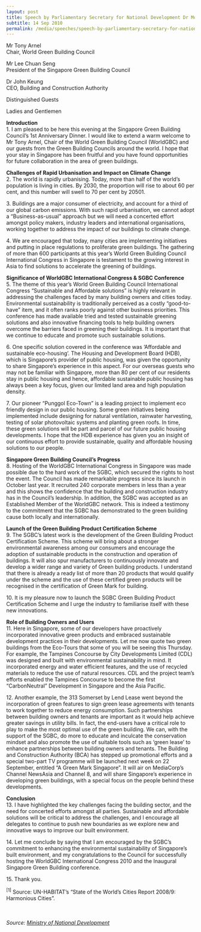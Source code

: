 ```yaml
---
layout: post
title: Speech by Parliamentary Secretary for National Development Dr Mohamad Maliki Bin Osman at the First Anniversary Dinner of the Singapore Green Building Council
subtitle: 14 Sep 2010
permalink: /media/speeches/speech-by-parliamentary-secretary-for-national-development-dr-mohamad-maliki-bin-osman-at-the-first-anniversary-dinner-of-the-singapore-green-building-council-14-september-2010/
---
```



Mr Tony Arnel  
Chair, World Green Building Council

Mr Lee Chuan Seng  
President of the Singapore Green Building Council

Dr John Keung  
CEO, Building and Construction Authority

Distinguished Guests

Ladies and Gentlemen

**Introduction**  
1\. I am pleased to be here this evening at the Singapore Green Building Council’s 1st Anniversary Dinner. I would like to extend a warm welcome to Mr Tony Arnel, Chair of the World Green Building Council (WorldGBC) and our guests from the Green Building Councils around the world. I hope that your stay in Singapore has been fruitful and you have found opportunities for future collaboration in the area of green buildings.

**Challenges of Rapid Urbanisation and Impact on Climate Change**  
2\. The world is rapidly urbanising. Today, more than half of the world’s population is living in cities. By 2030, the proportion will rise to about 60 per cent, and this number will swell to 70 per cent by 20501.

3\. Buildings are a major consumer of electricity, and account for a third of our global carbon emissions. With such rapid urbanisation, we cannot adopt a “Business-as-usual” approach but we will need a concerted effort amongst policy makers, industry leaders and international organisations, working together to address the impact of our buildings to climate change.

4\. We are encouraged that today, many cities are implementing initiatives and putting in place regulations to proliferate green buildings. The gathering of more than 600 participants at this year’s World Green Building Council International Congress in Singapore is testament to the growing interest in Asia to find solutions to accelerate the greening of buildings.

**Significance of WorldGBC International Congress & SGBC Conference**  
5\. The theme of this year’s World Green Building Council International Congress “Sustainable and Affordable solutions” is highly relevant in addressing the challenges faced by many building owners and cities today. Environmental sustainability is traditionally perceived as a costly “good-to-have” item, and it often ranks poorly against other business priorities. This conference has made available tried and tested sustainable greening solutions and also innovative financing tools to help building owners overcome the barriers faced in greening their buildings. It is important that we continue to educate and promote such sustainable solutions.

6\. One specific solution covered in the conference was ‘Affordable and sustainable eco-housing’. The Housing and Development Board (HDB), which is Singapore’s provider of public housing, was given the opportunity to share Singapore’s experience in this aspect. For our overseas guests who may not be familiar with Singapore, more than 80 per cent of our residents stay in public housing and hence, affordable sustainable public housing has always been a key focus, given our limited land area and high population density.

7\. Our pioneer “Punggol Eco-Town” is a leading project to implement eco friendly design in our public housing. Some green initiatives being implemented include designing for natural ventilation, rainwater harvesting, testing of solar photovoltaic systems and planting green roofs. In time, these green solutions will be part and parcel of our future public housing developments. I hope that the HDB experience has given you an insight of our continuous effort to provide sustainable, quality and affordable housing solutions to our people.

**Singapore Green Building Council’s Progress**  
8\. Hosting of the WorldGBC International Congress in Singapore was made possible due to the hard work of the SGBC, which secured the rights to host the event. The Council has made remarkable progress since its launch in October last year. It recruited 240 corporate members in less than a year and this shows the confidence that the building and construction industry has in the Council’s leadership. In addition, the SGBC was accepted as an Established Member of the WorldGBC network. This is indeed a testimony to the commitment that the SGBC has demonstrated to the green building cause both locally and internationally.

**Launch of the Green Building Product Certification Scheme**  
9\. The SGBC’s latest work is the development of the Green Building Product Certification Scheme. This scheme will bring about a stronger environmental awareness among our consumers and encourage the adoption of sustainable products in the construction and operation of buildings. It will also spur manufacturers to continuously innovate and develop a wider range and variety of Green building products. I understand that there is already a ready list of more than 20 products that would qualify under the scheme and the use of these certified green products will be recognised in the certification of Green Mark for building.

10\. It is my pleasure now to launch the SGBC Green Building Product Certification Scheme and I urge the industry to familiarise itself with these new innovations.

**Role of Building Owners and Users**  
11\. Here in Singapore, some of our developers have proactively incorporated innovative green products and embraced sustainable development practices in their developments. Let me now quote two green buildings from the Eco-Tours that some of you will be seeing this Thursday. For example, the Tampines Concourse by City Developments Limited (CDL) was designed and built with environmental sustainability in mind. It incorporated energy and water efficient features, and the use of recycled materials to reduce the use of natural resources. CDL and the project team’s efforts enabled the Tampines Concourse to become the first “CarbonNeutral” Development in Singapore and the Asia Pacific.

12\. Another example, the 313 Somerset by Lend Lease went beyond the incorporation of green features to sign green lease agreements with tenants to work together to reduce energy consumption. Such partnerships between building owners and tenants are important as it would help achieve greater savings in utility bills. In fact, the end-users have a critical role to play to make the most optimal use of the green building. We can, with the support of the SGBC, do more to educate and inculcate the conservation mindset and also promote the use of suitable tools such as ‘green lease’ to enhance partnerships between building owners and tenants. The Building and Construction Authority (BCA) has stepped up promotional efforts and a special two-part TV programme will be launched next week on 22 September, entitled “A Green Mark Singapore”. It will air on MediaCorp’s Channel NewsAsia and Channel 8, and will share Singapore’s experience in developing green buildings, with a special focus on the people behind these developments.

**Conclusion**  
13\. I have highlighted the key challenges facing the building sector, and the need for concerted efforts amongst all parties. Sustainable and affordable solutions will be critical to address the challenges, and I encourage all delegates to continue to push new boundaries as we explore new and innovative ways to improve our built environment.

14\. Let me conclude by saying that I am encouraged by the SGBC’s commitment to enhancing the environmental sustainability of Singapore’s built environment, and my congratulations to the Council for successfully hosting the WorldGBC International Congress 2010 and the Inaugural Singapore Green Building conference.

15\. Thank you.

<sup>[1]</sup> Source: UN-HABITAT’s “State of the World’s Cities Report 2008/9: Harmonious Cities”.
<br><br><br>


*Source: [<a href="https://www.mnd.gov.sg/" target="_blank">Ministry of National Development</a>](https://www.mnd.gov.sg/)*
